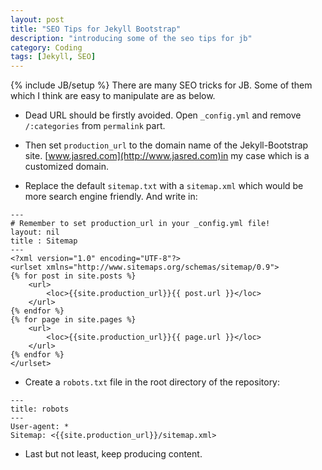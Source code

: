```yaml
---
layout: post
title: "SEO Tips for Jekyll Bootstrap"
description: "introducing some of the seo tips for jb"
category: Coding
tags: [Jekyll, SEO]
---
```

{% include JB/setup %}
There are many SEO tricks for JB. Some of them which I think are easy to manipulate are as below.

* Dead URL should be firstly avoided. Open `_config.yml` and remove `/:categories` from `permalink` part.

* Then set `production_url` to the domain name of the Jekyll-Bootstrap site. [www.jasred.com](http://www.jasred.com)in my case which is a customized domain.

* Replace the default `sitemap.txt` with a `sitemap.xml` which would be more search engine friendly. And write in:
```
---
# Remember to set production_url in your _config.yml file!
layout: nil
title : Sitemap
---
<?xml version="1.0" encoding="UTF-8"?>
<urlset xmlns="http://www.sitemaps.org/schemas/sitemap/0.9">
{% for post in site.posts %}
    <url>
        <loc>{{site.production_url}}{{ post.url }}</loc>
    </url>
{% endfor %}
{% for page in site.pages %}
    <url>
        <loc>{{site.production_url}}{{ page.url }}</loc>
    </url>
{% endfor %}
</urlset>
```

* Create a `robots.txt` file in the root directory of the repository:
```
---
title: robots
---
User-agent: *
Sitemap: <{{site.production_url}}/sitemap.xml>
```

* Last but not least, keep producing content. 
